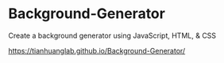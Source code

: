 # Background-Generator
Create a background generator using JavaScript, HTML, &amp; CSS

https://tianhuanglab.github.io/Background-Generator/
